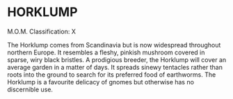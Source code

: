 # HORKLUMP  
M.O.M. Classification: X  
  
The Horklump comes from Scandinavia but is now widespread throughout northern Europe. It resembles a fleshy, pinkish mushroom covered in sparse, wiry black bristles. A prodigious breeder, the Horklump will cover an average garden in a matter of days. It spreads sinewy tentacles rather than roots into the ground to search for its preferred food of earthworms. The Horklump is a favourite delicacy of gnomes but otherwise has no discernible use.  
  
